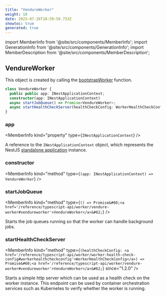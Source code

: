 ```yaml
---
title: "VendureWorker"
weight: 10
date: 2023-07-26T18:59:59.733Z
showtoc: true
generated: true
---
```

<!-- This file was generated from the Vendure source. Do not modify. Instead, re-run the "docs:build" script -->
import MemberInfo from '@site/src/components/MemberInfo';
import GenerationInfo from '@site/src/components/GenerationInfo';
import MemberDescription from '@site/src/components/MemberDescription';


## VendureWorker

<GenerationInfo sourceFile="packages/core/src/worker/vendure-worker.ts" sourceLine="13" packageName="@vendure/core" />

This object is created by calling the <a href='/reference/typescript-api/worker/bootstrap-worker#bootstrapworker'>bootstrapWorker</a> function.

```ts title="Signature"
class VendureWorker {
  public public app: INestApplicationContext;
  constructor(app: INestApplicationContext)
  async startJobQueue() => Promise<VendureWorker>;
  async startHealthCheckServer(healthCheckConfig: WorkerHealthCheckConfig) => Promise<VendureWorker>;
}
```

<div className="members-wrapper">

### app

<MemberInfo kind="property" type={`INestApplicationContext`}   />

A reference to the `INestApplicationContext` object, which represents
the NestJS [standalone application](https://docs.nestjs.com/standalone-applications) instance.
### constructor

<MemberInfo kind="method" type={`(app: INestApplicationContext) => VendureWorker`}   />


### startJobQueue

<MemberInfo kind="method" type={`() => Promise&#60;<a href='/reference/typescript-api/worker/vendure-worker#vendureworker'>VendureWorker</a>&#62;`}   />

Starts the job queues running so that the worker can handle background jobs.
### startHealthCheckServer

<MemberInfo kind="method" type={`(healthCheckConfig: <a href='/reference/typescript-api/worker/worker-health-check-config#workerhealthcheckconfig'>WorkerHealthCheckConfig</a>) => Promise&#60;<a href='/reference/typescript-api/worker/vendure-worker#vendureworker'>VendureWorker</a>&#62;`}  since="1.2.0"  />

Starts a simple http server which can be used as a health check on the worker instance.
This endpoint can be used by container orchestration services such as Kubernetes to
verify whether the worker is running.


</div>
